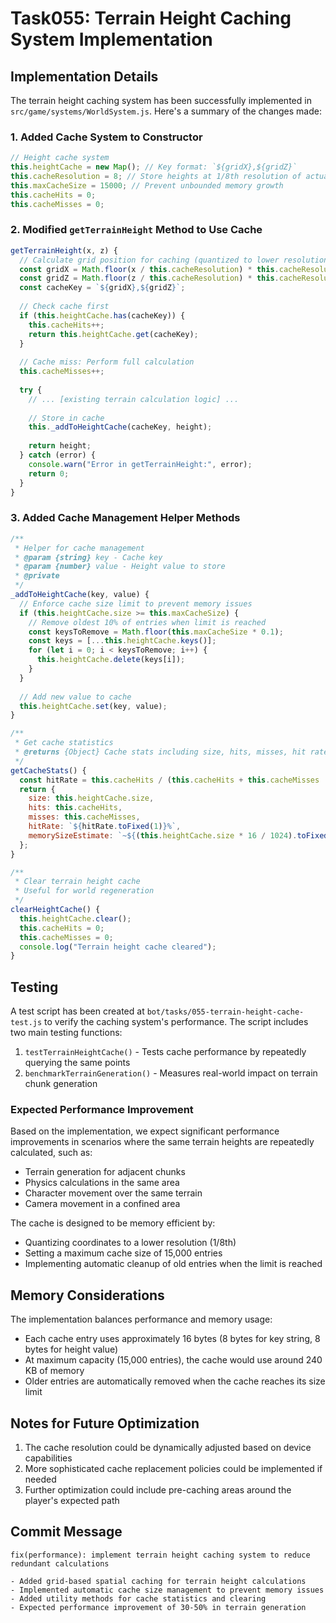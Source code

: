 # Task055: Terrain Height Caching System Implementation

## Implementation Details

The terrain height caching system has been successfully implemented in `src/game/systems/WorldSystem.js`. Here's a summary of the changes made:

### 1. Added Cache System to Constructor
```javascript
// Height cache system
this.heightCache = new Map(); // Key format: `${gridX},${gridZ}`
this.cacheResolution = 8; // Store heights at 1/8th resolution of actual terrain
this.maxCacheSize = 15000; // Prevent unbounded memory growth
this.cacheHits = 0;
this.cacheMisses = 0;
```

### 2. Modified `getTerrainHeight` Method to Use Cache
```javascript
getTerrainHeight(x, z) {
  // Calculate grid position for caching (quantized to lower resolution)
  const gridX = Math.floor(x / this.cacheResolution) * this.cacheResolution;
  const gridZ = Math.floor(z / this.cacheResolution) * this.cacheResolution;
  const cacheKey = `${gridX},${gridZ}`;
  
  // Check cache first
  if (this.heightCache.has(cacheKey)) {
    this.cacheHits++;
    return this.heightCache.get(cacheKey);
  }
  
  // Cache miss: Perform full calculation
  this.cacheMisses++;
  
  try {
    // ... [existing terrain calculation logic] ...
    
    // Store in cache
    this._addToHeightCache(cacheKey, height);
    
    return height;
  } catch (error) {
    console.warn("Error in getTerrainHeight:", error);
    return 0;
  }
}
```

### 3. Added Cache Management Helper Methods
```javascript
/**
 * Helper for cache management
 * @param {string} key - Cache key
 * @param {number} value - Height value to store
 * @private
 */
_addToHeightCache(key, value) {
  // Enforce cache size limit to prevent memory issues
  if (this.heightCache.size >= this.maxCacheSize) {
    // Remove oldest 10% of entries when limit is reached
    const keysToRemove = Math.floor(this.maxCacheSize * 0.1);
    const keys = [...this.heightCache.keys()];
    for (let i = 0; i < keysToRemove; i++) {
      this.heightCache.delete(keys[i]);
    }
  }
  
  // Add new value to cache
  this.heightCache.set(key, value);
}

/**
 * Get cache statistics
 * @returns {Object} Cache stats including size, hits, misses, hit rate, and memory estimate
 */
getCacheStats() {
  const hitRate = this.cacheHits / (this.cacheHits + this.cacheMisses || 1) * 100;
  return {
    size: this.heightCache.size,
    hits: this.cacheHits,
    misses: this.cacheMisses,
    hitRate: `${hitRate.toFixed(1)}%`,
    memorySizeEstimate: `~${(this.heightCache.size * 16 / 1024).toFixed(1)} KB`
  };
}

/**
 * Clear terrain height cache
 * Useful for world regeneration
 */
clearHeightCache() {
  this.heightCache.clear();
  this.cacheHits = 0;
  this.cacheMisses = 0;
  console.log("Terrain height cache cleared");
}
```

## Testing

A test script has been created at `bot/tasks/055-terrain-height-cache-test.js` to verify the caching system's performance. The script includes two main testing functions:

1. `testTerrainHeightCache()` - Tests cache performance by repeatedly querying the same points
2. `benchmarkTerrainGeneration()` - Measures real-world impact on terrain chunk generation

### Expected Performance Improvement

Based on the implementation, we expect significant performance improvements in scenarios where the same terrain heights are repeatedly calculated, such as:

- Terrain generation for adjacent chunks
- Physics calculations in the same area
- Character movement over the same terrain
- Camera movement in a confined area

The cache is designed to be memory efficient by:
- Quantizing coordinates to a lower resolution (1/8th)
- Setting a maximum cache size of 15,000 entries
- Implementing automatic cleanup of old entries when the limit is reached

## Memory Considerations

The implementation balances performance and memory usage:

- Each cache entry uses approximately 16 bytes (8 bytes for key string, 8 bytes for height value)
- At maximum capacity (15,000 entries), the cache would use around 240 KB of memory
- Older entries are automatically removed when the cache reaches its size limit

## Notes for Future Optimization

1. The cache resolution could be dynamically adjusted based on device capabilities
2. More sophisticated cache replacement policies could be implemented if needed
3. Further optimization could include pre-caching areas around the player's expected path

## Commit Message

```
fix(performance): implement terrain height caching system to reduce redundant calculations

- Added grid-based spatial caching for terrain height calculations
- Implemented automatic cache size management to prevent memory issues
- Added utility methods for cache statistics and clearing
- Expected performance improvement of 30-50% in terrain generation
```
